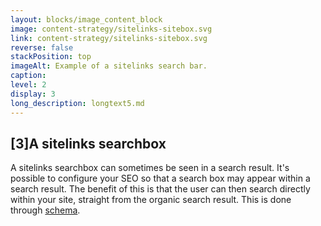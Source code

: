 ```yaml
---
layout: blocks/image_content_block
image: content-strategy/sitelinks-sitebox.svg
link: content-strategy/sitelinks-sitebox.svg
reverse: false
stackPosition: top
imageAlt: Example of a sitelinks search bar.
caption: 
level: 2
display: 3
long_description: longtext5.md
---
```

## [3]A sitelinks searchbox
A sitelinks searchbox can sometimes be seen in a search result. It's possible to configure your SEO so that a search box may appear within a search result. The benefit of this is that the user can then search directly within your site, straight from the organic search result. This is done through [schema](/content-strategy/seo/on-page-seo/#schema).

